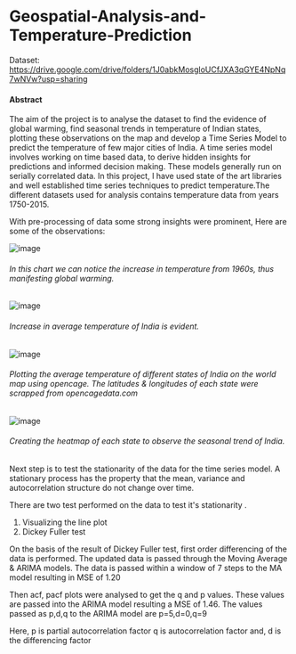 # Geospatial-Analysis-and-Temperature-Prediction

Dataset: https://drive.google.com/drive/folders/1J0abkMosgloUCfJXA3qGYE4NpNq7wNVw?usp=sharing

#### Abstract
The aim of the project is to analyse the dataset to find the evidence of global warming, find seasonal trends in temperature of Indian states, plotting these observations on the map and develop a Time Series Model to predict the temperature of few major cities of India. A time series model involves working on time based data, to derive hidden insights for predictions and informed decision making. These models generally run on serially correlated data. In this project, I have used state of the art libraries and well established time series techniques to predict temperature.The different datasets used for analysis contains temperature data from years 1750-2015.

With pre-processing of data some strong insights were prominent, 
Here are some of the observations:

![image](https://user-images.githubusercontent.com/49190511/117656674-41bcf980-b1b6-11eb-9df4-c7d9173fe8dd.png)
###### In this chart we can notice the increase in temperature from 1960s, thus manifesting global warming.




![image](https://user-images.githubusercontent.com/49190511/117657339-14248000-b1b7-11eb-996f-6f8d15b7cb52.png)
###### Increase in average temperature of India is evident.




![image](https://user-images.githubusercontent.com/49190511/117657754-914ff500-b1b7-11eb-832d-401688b2a7e9.png)
###### Plotting the average temperature of different states of India on the world map using opencage. The latitudes & longitudes of each state were scrapped from opencagedata.com 




![image](https://user-images.githubusercontent.com/49190511/117658220-1dfab300-b1b8-11eb-8efe-e14c4cc71ecd.png)
###### Creating the heatmap of each state to observe the seasonal trend of India.



Next step is to test the stationarity of the data for the time series model. A stationary process has the property that the mean, variance and autocorrelation structure do not change over time.

There are two test performed on the data to test it's stationarity . 
1) Visualizing the line plot 
2) Dickey Fuller test

On the basis of the result of Dickey Fuller test, first order differencing of the data is performed. The updated data is passed through the Moving Average & ARIMA models. 
The data is passed within a window of 7 steps to the MA model resulting in MSE of 1.20

Then acf, pacf plots were analysed to get the q and p values. These values are passed into the ARIMA model resulting a MSE of 1.46.
The values passed as p,d,q to the ARIMA model are p=5,d=0,q=9

Here, p is partial autocorrelation factor 
      q is autocorrelation factor
      and, d is the differencing factor 

